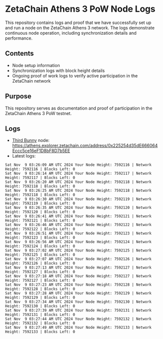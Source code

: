 # ZetaChain Athens 3 PoW Node Logs
This repository contains logs and proof that we have successfully set up and run a node on the ZetaChain Athens 3 network. The logs demonstrate continuous node operation, including synchronization details and performance.

## Contents
- Node setup information
- Synchronization logs with block height details
- Ongoing proof of work logs to verify active participation in the ZetaChain network

## Purpose
This repository serves as documentation and proof of participation in the ZetaChain Athens 3 PoW testnet.

## Logs

- [Third Bunny](https://thirdbunny.xyz/) node: https://athens.explorer.zetachain.com/address/0x225254d35dE666064Eccc5ce16eF1D8bF8D7b5EE
- Latest logs:
```
Sat Nov  9 03:26:09 AM UTC 2024 Your Node Height: 7592116 | Network Height: 7592116 | Blocks Left: 0
Sat Nov  9 03:26:14 AM UTC 2024 Your Node Height: 7592117 | Network Height: 7592117 | Blocks Left: 0
Sat Nov  9 03:26:20 AM UTC 2024 Your Node Height: 7592118 | Network Height: 7592118 | Blocks Left: 0
Sat Nov  9 03:26:25 AM UTC 2024 Your Node Height: 7592118 | Network Height: 7592118 | Blocks Left: 0
Sat Nov  9 03:26:30 AM UTC 2024 Your Node Height: 7592119 | Network Height: 7592119 | Blocks Left: 0
Sat Nov  9 03:26:35 AM UTC 2024 Your Node Height: 7592120 | Network Height: 7592120 | Blocks Left: 0
Sat Nov  9 03:26:41 AM UTC 2024 Your Node Height: 7592121 | Network Height: 7592121 | Blocks Left: 0
Sat Nov  9 03:26:46 AM UTC 2024 Your Node Height: 7592122 | Network Height: 7592122 | Blocks Left: 0
Sat Nov  9 03:26:51 AM UTC 2024 Your Node Height: 7592123 | Network Height: 7592123 | Blocks Left: 0
Sat Nov  9 03:26:56 AM UTC 2024 Your Node Height: 7592124 | Network Height: 7592124 | Blocks Left: 0
Sat Nov  9 03:27:02 AM UTC 2024 Your Node Height: 7592125 | Network Height: 7592125 | Blocks Left: 0
Sat Nov  9 03:27:07 AM UTC 2024 Your Node Height: 7592126 | Network Height: 7592126 | Blocks Left: 0
Sat Nov  9 03:27:13 AM UTC 2024 Your Node Height: 7592127 | Network Height: 7592127 | Blocks Left: 0
Sat Nov  9 03:27:18 AM UTC 2024 Your Node Height: 7592127 | Network Height: 7592127 | Blocks Left: 0
Sat Nov  9 03:27:23 AM UTC 2024 Your Node Height: 7592128 | Network Height: 7592128 | Blocks Left: 0
Sat Nov  9 03:27:28 AM UTC 2024 Your Node Height: 7592129 | Network Height: 7592129 | Blocks Left: 0
Sat Nov  9 03:27:34 AM UTC 2024 Your Node Height: 7592130 | Network Height: 7592130 | Blocks Left: 0
Sat Nov  9 03:27:39 AM UTC 2024 Your Node Height: 7592131 | Network Height: 7592131 | Blocks Left: 0
Sat Nov  9 03:27:44 AM UTC 2024 Your Node Height: 7592132 | Network Height: 7592132 | Blocks Left: 0
Sat Nov  9 03:27:49 AM UTC 2024 Your Node Height: 7592133 | Network Height: 7592133 | Blocks Left: 0
```
